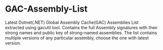 # GAC-Assembly-List

Latest Dotnet(.NET) Global Assembly Cache(GAC) Assemblies List extracted using gacutil tool. Contains the full Assembly signatures with their strong names and public key of strong-named assemblies. The list contains multiple versions of any particular assembly, choose the one with latest version.
